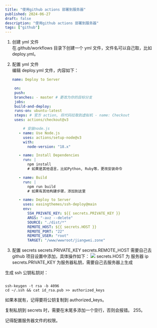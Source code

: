```yaml
---
title: "使用github actions 部署到服务器"
published: 2024-06-27
draft: false
description: "使用github actions 部署到服务器"
tags: ["github"]
---
```


1. 创建 yml 文件  
   在.github/workflows 目录下创建一个 yml 文件，文件名可以自己取，比如 deploy.yml。

2. 配置 yml 文件  
    编辑 deploy.yml 文件，内容如下：

   ```yaml
   name: Deploy to Server

    on:
    push:
    branches: - master # 更改为你的目标分支
    jobs:
    build-and-deploy:
    runs-on: ubuntu-latest
    steps: # 官方 action, 将代码拉取到虚拟机 - name: Checkout
    uses: actions/checkout@v3

        # 安装node.js
      - name: Use Node.js
        uses: actions/setup-node@v3
        with:
          node-version: "18.x"

      - name: Install Dependencies
        run: |
          npm install
          # 如果是其他语言，比如Python, Ruby等，更改安装命令

      - name: Build
        run: |
          npm run build
          # 如果有其他构建步骤，添加到这里

      - name: Deploy to Server
        uses: easingthemes/ssh-deploy@main
        env:
          SSH_PRIVATE_KEY: ${{ secrets.PRIVATE_KEY }}
          ARGS: "-avz --delete"
          SOURCE: "./dist/*"
          REMOTE_HOST: ${{ secrets.HOST }}
          REMOTE_PORT: "22"
          REMOTE_USER: "root"
          TARGET: "/www/wwwroot/jiangwei.zone"
   ```

3. 配置 secrets
   secrets.PRIVATE_KEY secrets.REMOTE_HOST 需要自己去 github 项目设置中添加，具体操作如下：
   ![](https://cdn.jiangwei.zone/blog/20240627154508.png)
   secrets.HOST 为 服务器 ip
   secrets.PRIVATE_KEY 为服务器私钥，需要自己去服务器上生成

生成 ssh 公钥私钥对：

```shell

ssh-keygen -t rsa -b 4096
cd ~/.ssh && cat id_rsa.pub >> authorized_keys

```

如果本就有，记得要将公钥复制到 authorized_keys。

复制私钥到 secrets 时，需要在末尾多添加一个空行，否则会报错。 255。

记得配置服务器文件的权限。

